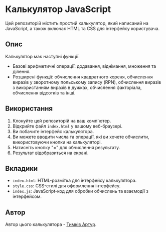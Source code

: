 # Калькулятор JavaScript

Цей репозиторій містить простий калькулятор, який написаний на JavaScript, а також включає HTML та CSS для інтерфейсу користувача.

## Опис

Калькулятор має наступні функції:
- Базові арифметичні операції: додавання, віднімання, множення та ділення.
- Розширені функції: обчислення квадратного кореня, обчислення виразів у зворотному польському запису (RPN), обчислення виразів з використанням виразів в дужках, обчислення факторіала, обчислення відсотків та інші.

## Використання

1. Клонуйте цей репозиторій на ваш комп'ютер.
2. Відкрийте файл `index.html` у вашому веб-браузері.
3. Ви побачите інтерфейс калькулятора.
4. Ви можете вводити числа та операції, які ви хочете обчислити, використовуючи кнопки на калькуляторі.
5. Натисніть кнопку "=" для обчислення результату.
6. Результат відобразиться на екрані.

## Вкладики

- `index.html`: HTML-розмітка для інтерфейсу калькулятора.
- `style.css`: CSS-стилі для оформлення інтерфейсу.
- `index.js`: JavaScript-код для обробки обчислень та взаємодії з інтерфейсом.

## Автор

Автор цього калькулятора - [Тимків Артур](https://github.com/artur789654).
